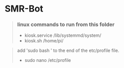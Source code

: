 # SMR-Bot

> ### linux commands to run from this folder
>- kiosk.service /lib/systemmd/system/
>- kiosk.sh /home/pi/

> add 'sudo bash <location to sndMail.sh>' to the end of the etc/profile file.
>- sudo nano /etc/profile
